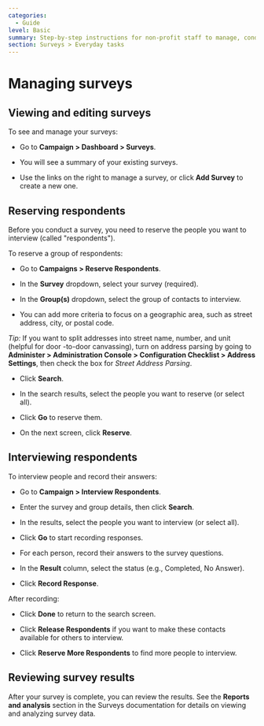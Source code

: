```yaml
---
categories:
  - Guide
level: Basic
summary: Step-by-step instructions for non-profit staff to manage, conduct, and record survey activities in CiviCRM.
section: Surveys > Everyday tasks
---
```


# Managing surveys

## Viewing and editing surveys

To see and manage your surveys:

- Go to **Campaign > Dashboard > Surveys**.

- You will see a summary of your existing surveys.

- Use the links on the right to manage a survey, or click **Add Survey** to create a new one.

## Reserving respondents

Before you conduct a survey, you need to reserve the people you want to interview (called "respondents").

To reserve a group of respondents:

- Go to **Campaigns > Reserve Respondents**.

- In the **Survey** dropdown, select your survey (required).

- In the **Group(s)** dropdown, select the group of contacts to interview.

- You can add more criteria to focus on a geographic area, such as street address, city, or postal code.

*Tip:* If you want to split addresses into street name, number, and unit (helpful for door
-to-door canvassing), turn on address parsing by going to **Administer > Administration Console > Configuration Checklist > Address Settings**, then check the box for *Street Address Parsing*.

- Click **Search**.

- In the search results, select the people you want to reserve (or select all).

- Click **Go** to reserve them.

- On the next screen, click **Reserve**.

## Interviewing respondents

To interview people and record their answers:

- Go to **Campaign > Interview Respondents**.

- Enter the survey and group details, then click **Search**.

- In the results, select the people you want to interview (or select all).

- Click **Go** to start recording responses.

- For each person, record their answers to the survey questions.

- In the **Result** column, select the status (e.g., Completed, No Answer).

- Click **Record Response**.

After recording:

- Click **Done** to return to the search screen.

- Click **Release Respondents** if you want to make these contacts available for others to interview.

- Click **Reserve More Respondents** to find more people to interview.

## Reviewing survey results

After your survey is complete, you can review the results. See the **Reports and analysis** section in the Surveys documentation for details on viewing and analyzing survey data.
